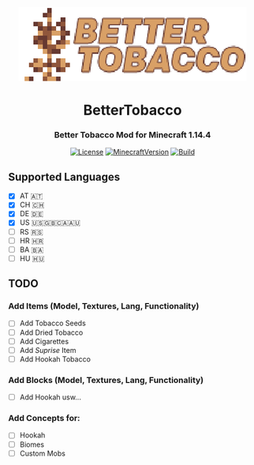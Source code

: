 <div align="center">
    <br />
    <img style="image-rendering: pixelated; image-rendering: crisp-edges; image-rendering: -moz-crisp-edges;" src="./src/main/resources/bt_logo.png" alt="Raw Tobacco" height="150"/>
    <h1>BetterTobacco</h1>
    <h3>Better Tobacco Mod for Minecraft 1.14.4</h3>
</div>

<div align="center">

[![License](https://img.shields.io/badge/license-LGPL-brightgreen.svg)](https://github.com/AlexanderBrenner/BetterTobaccoMod/blob/master/LICENSE.txt)
[![MinecraftVersion](https://img.shields.io/static/v1?label=Minecraft&message=1.14.4&color=brightgreen)](http://files.minecraftforge.net/)
[![Build](https://github.com/AlexanderBrenner/BetterTobaccoMod/workflows/Java%20CI%20with%20Gradle/badge.svg?branch=master)](https://github.com/AlexanderBrenner/BetterTobaccoMod/actions)

</div>

## Supported Languages
- [x] AT 🇦🇹
- [x] CH 🇨🇭
- [x] DE 🇩🇪
- [x] US 🇺🇸🇬🇧🇨🇦🇦🇺
- [ ] RS 🇷🇸
- [ ] HR 🇭🇷
- [ ] BA 🇧🇦
- [ ] HU 🇭🇺

## TODO

### Add Items (Model, Textures, Lang, Functionality)
- [ ] Add Tobacco Seeds
- [ ] Add Dried Tobacco
- [ ] Add Cigarettes
- [ ] Add *Suprise* Item
- [ ] Add Hookah Tobacco

### Add Blocks (Model, Textures, Lang, Functionality)
- [ ] Add Hookah usw...

### Add Concepts for:
- [ ] Hookah
- [ ] Biomes
- [ ] Custom Mobs
